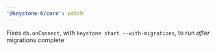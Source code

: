 ```yaml
---
'@keystone-6/core': patch
---
```


Fixes `db.onConnect`, with `keystone start --with-migrations`, to run  _after_ migrations complete
